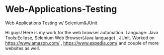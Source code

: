 # Web-Applications-Testing
Web Applications Testing w/ Selenium&amp;JUnit


Hi guys! 
Here is my work for the web browser automation. 
Language: Java
Tools:Eclipse, Selenium Web Browser(Java language) , JUnit. 
Worked on https://www.amazon.com/ , https://www.expedia.com/ and couple of more websites as well. 
